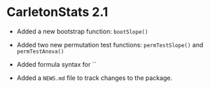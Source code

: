 # CarletonStats 2.1

* Added a new bootstrap function: `bootSlope()`

* Added two new permutation test functions: `permTestSlope()` and `permTestAnova()`

* Added formula syntax for ``

* Added a `NEWS.md` file to track changes to the package.
